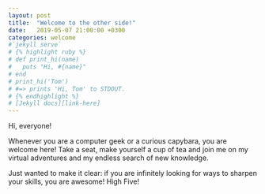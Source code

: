 ```yaml
---
layout: post
title:  "Welcome to the other side!"
date:   2019-05-07 21:00:00 +0300
categories: welcome
#`jekyll serve`
# {% highlight ruby %}
# def print_hi(name)
#   puts "Hi, #{name}"
# end
# print_hi('Tom')
# #=> prints 'Hi, Tom' to STDOUT.
# {% endhighlight %}
# [Jekyll docs][link-here]
---
```


Hi, everyone!

Whenever you are a computer geek or a curious capybara, you are welcome here!
Take a seat, make yourself a cup of tea and join me on my virtual adventures
and my endless search of new knowledge.

Just wanted to make it clear: if you are infinitely looking for ways to
sharpen your skills, you are awesome! High Five!
